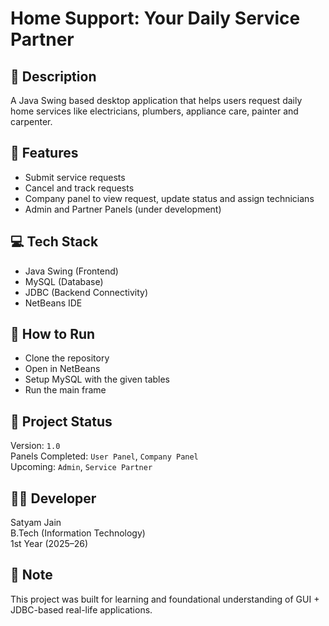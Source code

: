 # Home Support: Your Daily Service Partner

## 📝 Description
A Java Swing based desktop application that helps users request daily home services like electricians, plumbers, appliance care, painter and carpenter.

## 🚀 Features
- Submit service requests
- Cancel and track requests
- Company panel to view request, update status and  assign technicians
- Admin and Partner Panels (under development)

## 💻 Tech Stack
- Java Swing (Frontend)
- MySQL (Database)
- JDBC (Backend Connectivity)
- NetBeans IDE

## 🔧 How to Run
- Clone the repository
- Open in NetBeans
- Setup MySQL with the given tables
- Run the main frame

## 📁 Project Status
Version: `1.0`  
Panels Completed: `User Panel`, `Company Panel`  
Upcoming: `Admin`, `Service Partner`

## 👨‍💻 Developer
Satyam Jain  
B.Tech (Information Technology)  
1st Year (2025–26)

## 🧠 Note
This project was built for learning and foundational understanding of GUI + JDBC-based real-life applications.
